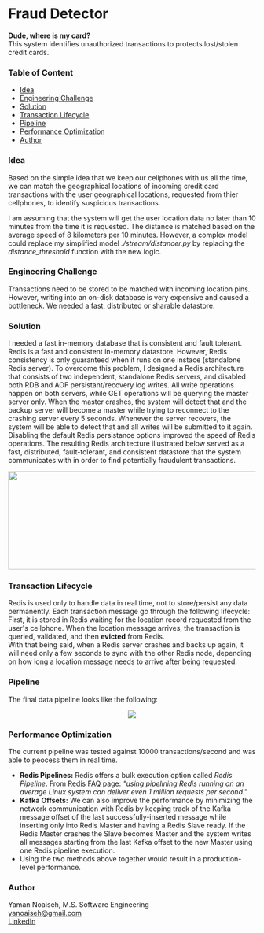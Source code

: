 # Fraud Detector  
**Dude, where is my card?**  
This system identifies unauthorized transactions to protects lost/stolen credit cards.

### Table of Content

- [Idea](#idea)
- [Engineering Challenge](#engineering-challenge)
- [Solution](#solution)
- [Transaction Lifecycle](#transaction-lifecycle)
- [Pipeline](#pipeline)
- [Performance Optimization](#performance-optimization)
- [Author](#author)

### Idea
Based on the simple idea that we keep our cellphones with us all the time, we can match the geographical locations of incoming credit card transactions with the user geographical locations, requested from thier cellphones, to identify suspicious transactions.

I am assuming that the system will get the user location data no later than 10 minutes from the time it is requested. The distance is matched based on the average speed of 8 kilometers per 10 minutes. However, a complex model could replace my simplified model *./stream/distancer.py* by replacing the *distance_threshold* function with the new logic.

### Engineering Challenge
Transactions need to be stored to be matched with incoming location pins. However, writing into an on-disk database is very expensive and caused a bottleneck. We needed a fast, distributed or sharable datastore.

### Solution
I needed a fast in-memory database that is consistent and fault tolerant.  
Redis is a fast and consistent in-memory datastore. However, Redis consistency is only guaranteed when it runs on one instace (standalone Redis server). To overcome this problem, I designed a Redis architecture that consists of two independent, standalone Redis servers, and disabled both RDB and AOF persistant/recovery log writes. All write operations happen on both servers, while GET operations will be querying the master server only. When the master crashes, the system will detect that and the backup server will become a master while trying to reconnect to the crashing server every 5 seconds. Whenever the server recovers, the system will be able to detect that and all writes will be submitted to it again.  
Disabling the default Redis persistance options improved the speed of Redis operations. The resulting Redis architecture illustrated below served as a fast, distributed, fault-tolerant, and consistent datastore that the system communicates with in order to find potentially fraudulent transactions.
<p align="center">
  <img src="https://user-images.githubusercontent.com/10068563/40880719-00502f1a-6684-11e8-8fe9-c8542769dd43.png" width="700" height="200"/>
</p>

### Transaction Lifecycle
Redis is used only to handle data in real time, not to store/persist any data permanently. Each transaction message go through the following lifecycle: First, it is stored in Redis waiting for the location record requested from the user's cellphone. When the location message arrives, the transaction is queried, validated, and then **evicted** from Redis.  
With that being said, when a Redis server crashes and backs up again, it will need only a few seconds to sync with the other Redis node, depending on how long a location message needs to arrive after being requested.

### Pipeline
The final data pipeline looks like the following:
<p align="center">
  <img src="https://user-images.githubusercontent.com/10068563/42472920-04b3017a-8391-11e8-84d7-e1fd4c8d119c.png"/>
</p>

### Performance Optimization
The current pipeline was tested against 10000 transactions/second and was able to peocess them in real time.  
  - **Redis Pipelines:** Redis offers a bulk execution option called *Redis Pipeline*. From [Redis FAQ page](https://redis.io/topics/faq): *"using pipelining Redis running on an average Linux system can deliver even 1 million requests per second."*  
  - **Kafka Offsets:** We can also improve the performance by minimizing the network communication with Redis by keeping track of the Kafka message offset of the last successfully-inserted message while inserting only into Redis Master and having a Redis Slave ready. If the Redis Master crashes the Slave becomes Master and the system writes all messages starting from the last Kafka offset to the new Master using one Redis pipeline execution.
  - Using the two methods above together would result in a production-level performance.
  
  
### Author
Yaman Noaiseh, M.S. Software Engineering  
yanoaiseh@gmail.com  
[LinkedIn](https://www.linkedin.com/in/yamannoaiseh/)  
